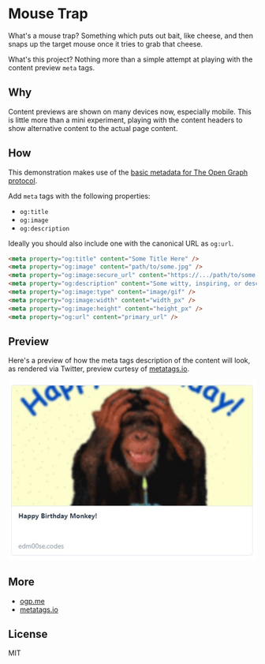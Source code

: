 # Mouse Trap

What's a mouse trap? Something which puts out bait, like cheese, and then snaps up the target mouse once it tries to grab that cheese.

What's this project? Nothing more than a simple attempt at playing with the content preview `meta` tags.

## Why

Content previews are shown on many devices now, especially mobile. This is little more than a mini experiment, playing with the content headers to show alternative content to the actual page content.

## How

This demonstration makes use of the [basic metadata for The Open Graph protocol](http://ogp.me/#metadata).

Add `meta` tags with the following properties:

- `og:title`
- `og:image`
- `og:description`

Ideally you should also include one with the canonical URL as `og:url`.

```html
<meta property="og:title" content="Some Title Here" />
<meta property="og:image" content="path/to/some.jpg" />
<meta property="og:image:secure_url" content="https://.../path/to/some.jpg" />
<meta property="og:description" content="Some witty, inspiring, or descriptive content here." />
<meta property="og:image:type" content="image/gif" />
<meta property="og:image:width" content="width_px" />
<meta property="og:image:height" content="height_px" />
<meta property="og:url" content="primary_url" />
```

## Preview

Here's a preview of how the meta tags description of the content will look, as rendered via Twitter, preview curtesy of [metatags.io](https://metatags.io/).

![preview of meta content](./img/metaPreview.jpg)

## More

- [ogp.me](http://ogp.me/)
- [metatags.io](https://metatags.io/)

## License

MIT
